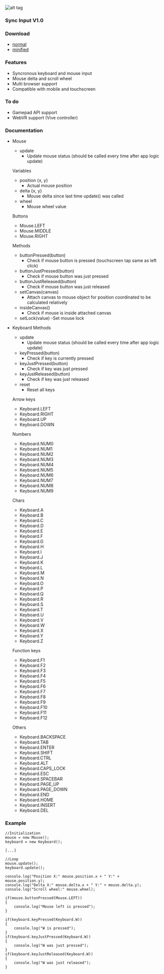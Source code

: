 ![alt tag](https://raw.githubusercontent.com/tentone/syncinput/master/example/logo.png)

### Sync Input V1.0

### Download
 - [normal](https://raw.githubusercontent.com/tentone/syncinput/master/build/syncinput.js)
 - [minified](https://raw.githubusercontent.com/tentone/syncinput/master/build/syncinput.min.js)

### Features
 - Syncronous keyboard and mouse input
 - Mouse delta and scroll wheel
 - Multi browser support
 - Compatible with mobile and touchscreen

### To do
 - Gamepad API support
 - WebVR support (Vive controller)

### Documentation
 - Mouse
	- update
		- Update mouse status (should be called every time after app logic update)
	
	Variables
	- position {x, y}
		- Actual mouse position
	- delta {x, y}
		- Mouse delta since last time update() was called
	- wheel
		- Mouse wheel value

	Buttons
	- Mouse.LEFT
	- Mouse.MIDDLE
	- Mouse.RIGHT

	Methods
	- buttonPressed(button)
		- Check if mouse button is pressed (touchscreen tap same as left click)
	- buttonJustPressed(button)
		- Check if mouse button was just pressed
	- buttonJustReleased(button)
		- Check if mouse button was just released
	- setCanvas(canvas)
		- Attach canvas to mouse object for position coordinated to be calculated relatively
	- insideCanvas()
		- Check if mouse is inside attached canvas
	- setLock(value)
		-Set mouse lock

 - Keyboard
	Methods
	- update
		- Update mouse status (should be called every time after app logic update)
	- keyPressed(button)
		- Check if key is currently pressed
	- keyJustPressed(button)
		- Check if key was just pressed
	- keyJustReleased(button)
		- Check if key was just released
	- reset
		- Reset all keys

	Arrow keys
	- Keyboard.LEFT
	- Keyboard.RIGHT
	- Keyboard.UP
	- Keyboard.DOWN

	Numbers
	- Keyboard.NUM0
	- Keyboard.NUM1
	- Keyboard.NUM2
	- Keyboard.NUM3
	- Keyboard.NUM4
	- Keyboard.NUM5
	- Keyboard.NUM6
	- Keyboard.NUM7
	- Keyboard.NUM8
	- Keyboard.NUM9

	Chars
	- Keyboard.A
	- Keyboard.B
	- Keyboard.C
	- Keyboard.D
	- Keyboard.E
	- Keyboard.F
	- Keyboard.G
	- Keyboard.H
	- Keyboard.I
	- Keyboard.J
	- Keyboard.K
	- Keyboard.L
	- Keyboard.M
	- Keyboard.N
	- Keyboard.O
	- Keyboard.P
	- Keyboard.Q
	- Keyboard.R
	- Keyboard.S
	- Keyboard.T
	- Keyboard.U
	- Keyboard.V
	- Keyboard.W
	- Keyboard.X
	- Keyboard.Y
	- Keyboard.Z

	Function keys
	- Keyboard.F1
	- Keyboard.F2
	- Keyboard.F3
	- Keyboard.F4
	- Keyboard.F5
	- Keyboard.F6
	- Keyboard.F7
	- Keyboard.F8
	- Keyboard.F9
	- Keyboard.F10
	- Keyboard.F11
	- Keyboard.F12

	Others
	- Keyboard.BACKSPACE
	- Keyboard.TAB
	- Keyboard.ENTER
	- Keyboard.SHIFT
	- Keyboard.CTRL
	- Keyboard.ALT
	- Keyboard.CAPS_LOCK
	- Keyboard.ESC
	- Keyboard.SPACEBAR
	- Keyboard.PAGE_UP
	- Keyboard.PAGE_DOWN
	- Keyboard.END
	- Keyboard.HOME
	- Keyboard.INSERT
	- Keyboard.DEL

### Example

    //Initialization
    mouse = new Mouse();
    keyboard = new Keyboard();
    
    [...]
    
    //Loop
    mouse.update();
    keyboard.update();
    
    console.log("Position X:" mouse.position.x + " Y:" + mouse.position.y);
    console.log("Delta X:" mouse.delta.x + " Y:" + mouse.delta.y);
    console.log("Scroll wheel:" mouse.wheel);
    
    if(mouse.buttonPressed(Mouse.LEFT))
    {
    	console.log("Mouse left is pressed");
    }
    
    if(keyboard.keyPressed(Keyboard.W))
    {
    	console.log("W is pressed");
    }
    if(keyboard.keyJustPressed(Keyboard.W))
    {
    	console.log("W was just pressed");
    }
    if(keyboard.keyJustReleased(Keyboard.W))
    {
    	console.log("W was just released");
    }

